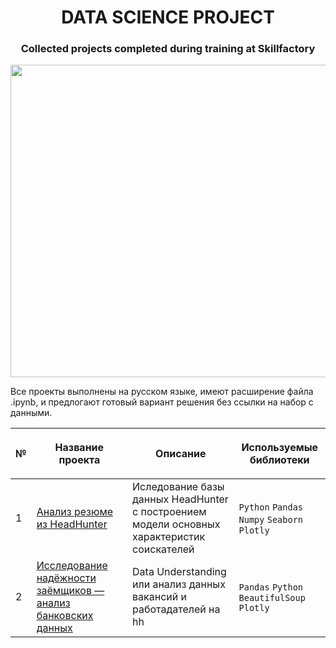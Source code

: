 # <center> DATA SCIENCE PROJECT <center>
### <p align="center"> Collected projects completed during training at Skillfactory </p>

<center> <img src=https://www.simplilearn.com/ice9/free_resources_article_thumb/what_is_Data_Science.jpg width=700 height=500></center>


Все проекты выполнены на русском языке, имеют расширение файла .ipynb, и предлогают готовый вариант решения без ссылки на набор с данными.

|<p align="center"> №| <p align="center">Название проекта | <p align="center">Описание |<p align="center"> Используемые библиотеки | 
| :---------------------- | :---------------------- | :---------------------- | :---------------------- |
|1| [Анализ резюме из HeadHunter ](ссылка) | Иследование базы данных HeadHunter c построением модели основных характеристик соискателей| `Python` `Pandas` `Numpy` `Seaborn` `Plotly`|
|2| [Исследование надёжности заёмщиков — анализ банковских данных](Borrower_reliability_study) | Data Understanding или анализ данных вакансий и работадателей на hh| `Pandas`  `Python` `BeautifulSoup` `Plotly`|
